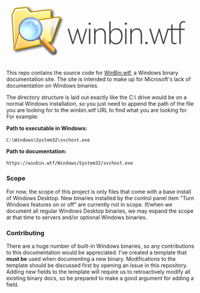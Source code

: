 ![winbin.wtf](./resources/header.png)

This repo contains the source code for [WinBin.wtf](https://winbin.wtf), a Windows binary documentation site. The site is intended to make up for Microsoft's lack of documentation on Windows binaries.

The directory structure is laid out exactly like the C:\ drive would be on a normal Windows installation, so you just need to append the path of the file you are looking for to the winbin.wtf URL to find what you are looking for. For example:

**Path to executable in Windows:**
```
C:\Windows\System32\svchost.exe
```

**Path to documentation:**
```
https://winbin.wtf/Windows/System32/svchost.exe
```

### Scope

For now, the scope of this project is only files that come with a base install of Windows Desktop. New binaries installed by the control panel item "Turn Windows features on or off" are currently not in scope. If/when we document all regular Windows Desktop binaries, we may expand the scope at that time to servers and/or optional Windows binaries.

### Contributing

There are a huge number of built-in Windows binaries, so any contributions to this documentation would be appreciated. I've created a template that **must be** used when documenting a new binary. Modifications to the template should be discussed first by opening an issue in this repository. Adding new fields to the template will require us to retroactively modify all existing binary docs, so be prepared to make a good argument for adding a field.
